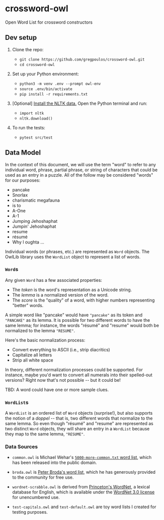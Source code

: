 # crossword-owl
Open Word List for crossword constructors

## Dev setup

1. Clone the repo:
   - `git clone https://github.com/gregpoulos/crossword-owl.git`
   - `cd crossword-owl`

2. Set up your Python environment:
   - `python3 -m venv .env --prompt owl-env`
   - `source .env/bin/activate`
   - `pip install -r requirements.txt`

2. [Optional] [Install the NLTK data.](https://www.nltk.org/data.html#interactive-installer) Open the Python terminal and run:
    - `import nltk`
    - `nltk.download()`

3. To run the tests:
    - `pytest src/test`


## Data Model

In the context of this document, we will use the term "word" to refer to any individual word, phrase, partial phrase, or string of characters that could be used as an entry in a puzzle. All of the follow may be considered "words" for our purposes:

* pancake
* Snorlax
* charismatic megafauna
* is to
* A-One
* A-1
* Jumping Jehoshaphat
* Jumpin' Jehoshaphat
* resume
* résumé
* Why I oughta ... 

Individual words (or phrases, etc.) are represented as `Word` objects. The OwlLib library uses the `WordList` object to represent a list of words.

### `Word`s

Any given `Word` has a few associated properties:

* The _token_ is the word's representation as a Unicode string.
* The _lemma_ is a normalized version of the word.
* The _score_ is the "quality" of a word, with higher numbers representing "better" words.

A simple word like "pancake" would have `"pancake"` as its token and `"PANCAKE"` as its lemma. It is possible for two different words to have the same lemma; for instance, the words "résumé" and "resume" would both be normalized to the lemma `"RESUME"`.

Here's the basic normalization process:

* Convert everything to ASCII (i.e., strip diacritics)
* Capitalize all letters
* Strip all white space

In theory, different normalization processes could be supported. For instance, maybe you'd want to convert all numerals into their spelled-out versions? Right now that's not possible -- but it could be!

TBD: A word could have one or more sample clues.


### `WordList`s

A `WordList` is an ordered list of `Word` objects (surprise!), but also supports the notion of a _doppel_ -- that is, two different words that normalize to the same lemma. So even though "résumé" and "resume" are represented as two distinct `Word` objects, they will share an entry in a `WordList` because they map to the same lemma, `"RESUME"`.


### Data Sources

* `common.owl` is Michael Wehar's [`5000-more-common.txt` word list](https://github.com/MichaelWehar/Public-Domain-Word-Lists), which has been released into the public domain.

* `broda.owl` is [Peter Broda's word list](https://peterbroda.me/crosswords/wordlist/), which he has generously provided to the community for free use.

* `wordnet-scrabble.owl` is derived from [Princeton's WordNet](https://wordnet.princeton.edu/), a lexical database for English, which is available under the [WordNet 3.0 license](https://wordnet.princeton.edu/license-and-commercial-use) for unencumbered use.

* `test-capitals.owl` and `test-default.owl` are toy word lists I created for testing purposes.
